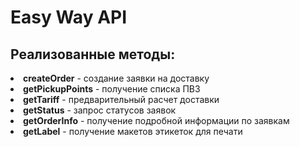 # Easy Way API

## Реализованные методы:

<li><strong>createOrder</strong> - создание заявки на доставку
<li><strong>getPickupPoints</strong> - получение списка ПВЗ
<li><strong>getTariff</strong> - предварительный расчет доставки
<li><strong>getStatus</strong> - запрос статусов заявок
<li><strong>getOrderInfo</strong> - получение подробной информации по заявкам
<li><strong>getLabel</strong> - получение макетов этикеток для печати
